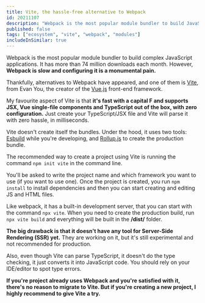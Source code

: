 ```yaml
---
title: Vite, the hassle-free alternative to Webpack
id: 20211107
description: "Webpack is the most popular module bundler to build JavaScript applications, but it's slow and hard to configure. Thankfully, alternatives like Vite have appeared."
published: false
tags: ["ecosystem", "vite", "webpack", "modules"]
includeInSimilar: true
---
```

Webpack is the most popular module bundler to build complex JavaScript applications. It has more than 74 million downloads each month. However, **Webpack is slow and configuring it is a monumental pain.**

Thankfully, alternatives to Webpack have appeared, and one of them is [Vite](https://vitejs.dev/), from Evan You, the creator of the [Vue.js](https://vuejs.org/) front-end framework.

My favourite aspect of Vite is that **it's fast with a capital F and supports JSX, Vue single-file components and TypeScript out of the box, with zero configuration.** Just create your TypeScript/JSX file and Vite will parse it with zero hassle, in milliseconds.

Vite doesn't create itself the bundles. Under the hood, it uses two tools: [Esbuild](https://esbuild.github.io/) while you're developing, and [Rollup.js](https://rollupjs.org/) to create the production bundle.

The recommended way to create a project using Vite is running the command `npm init vite` in the command line.

You'll be asked to write the project name and which framework you want to use (if you want to use one). Once the project is created, you run `npm install` to install dependencies and then you can start creating and editing JS and HTML files. 

Like webpack, it has a built-in development server, that you can start with the command `npx vite`. When you need to create the production build, run `npx vite build` and everything will be built in the **/dist/** folder.

**The big drawback is that it doesn't have any tool for Server-Side Rendering (SSR) yet.** They are working on it, but it's still experimental and not recommended for production.

Also, even though Vite can parse TypeScript, it doesn't do the type checking, it just converts it into JavaScript code. You should rely on your IDE/editor to spot type errors.

**If you're project already uses Webpack and you're satisfied with it, there's no reason to migrate to Vite. But if you're creating a new project, I highly recommend to give Vite a try.**
